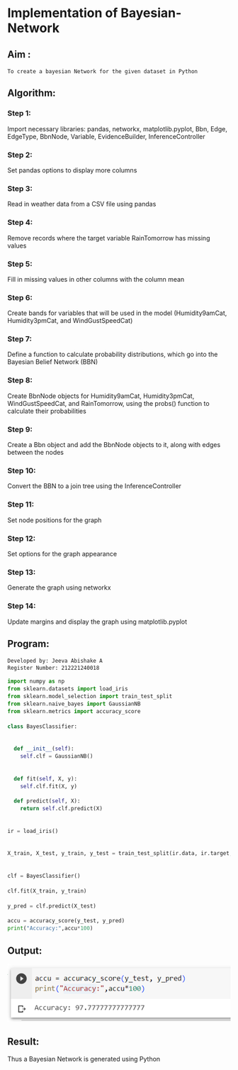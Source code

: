 # Implementation of Bayesian-Network

## Aim :
    To create a bayesian Network for the given dataset in Python
## Algorithm:
### Step 1:
Import necessary libraries: pandas, networkx, matplotlib.pyplot, Bbn, Edge, EdgeType, BbnNode, Variable, EvidenceBuilder, InferenceController<br/>
### Step 2:
Set pandas options to display more columns<br/>
### Step 3:
Read in weather data from a CSV file using pandas<br>
### Step 4:
Remove records where the target variable RainTomorrow has missing values<br/>
### Step 5:
Fill in missing values in other columns with the column mean<br/>
### Step 6:
Create bands for variables that will be used in the model (Humidity9amCat, Humidity3pmCat, and WindGustSpeedCat)<br>
### Step 7:
Define a function to calculate probability distributions, which go into the Bayesian Belief Network (BBN)<br/>
### Step 8:
Create BbnNode objects for Humidity9amCat, Humidity3pmCat, WindGustSpeedCat, and RainTomorrow, using the probs() function to calculate their probabilities<br/>
### Step 9:
Create a Bbn object and add the BbnNode objects to it, along with edges between the nodes<br/>
### Step 10:
Convert the BBN to a join tree using the InferenceController<br/>
### Step 11:
Set node positions for the graph<br/>
### Step 12:
Set options for the graph appearance<br/>
### Step 13:
Generate the graph using networkx<br/>
### Step 14:
Update margins and display the graph using matplotlib.pyplot<br/>

## Program:
```
Developed by: Jeeva Abishake A
Register Number: 212221240018
```
```python
import numpy as np
from sklearn.datasets import load_iris
from sklearn.model_selection import train_test_split
from sklearn.naive_bayes import GaussianNB
from sklearn.metrics import accuracy_score

class BayesClassifier:


  def __init__(self):
    self.clf = GaussianNB()


  def fit(self, X, y):
    self.clf.fit(X, y)
   
  def predict(self, X):
    return self.clf.predict(X)


ir = load_iris()


X_train, X_test, y_train, y_test = train_test_split(ir.data, ir.target,test_size=0.3, random_state = 42)


clf = BayesClassifier()

clf.fit(X_train, y_train)

y_pred = clf.predict(X_test)

accu = accuracy_score(y_test, y_pred)
print("Accuracy:",accu*100)


```
## Output:
![output](out.png)
## Result:
   Thus a Bayesian Network is generated using Python

